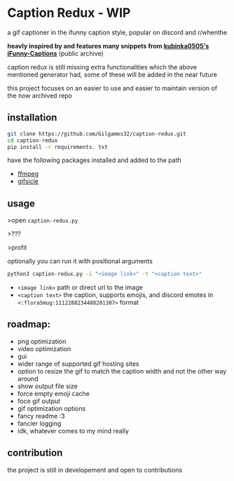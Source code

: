 # Caption Redux - WIP

a gif captioner in the ifunny caption style, popular on discord and r/whenthe

**heavly inspired by and features many snippets from [kubinka0505's iFunny-Captions](https://github.com/kubinka0505/iFunny-Captions)** (public archive)


caption redux is still missing extra functionalities which the above mentioned generator had, some of these will be added in the near future

this project focuses on an easier to use and easier to maintain version of the now archived repo

## installation
```bash
git clone https://github.com/Gilgames32/caption-redux.git
cd caption-redux
pip install -r requirements. txt
```
have the following packages installed and added to the path
- [ffmpeg](https://ffmpeg.org/download.html)
- [gifsicle](https://www.lcdf.org/gifsicle/)

## usage
\>open `caption-redux.py`

\>???

\>profit

optionally you can run it with positional arguments
```bash
python3 caption-redux.py -i "<image link>" -t "<caption text>"
```
- `<image link>` path or direct url to the image
- `<caption text>` the caption, supports emojis, and discord emotes in `<:floraSmug:1112288234488201307>` format
 

## roadmap:
- png optimization
- video optimization
- gui
- wider range of supported gif hosting sites
- option to resize the gif to match the caption width and not the other way around
- show output file size
- force empty emoji cache
- foce gif output
- gif optimization options
- fancy readme :3
- fancier logging
- idk, whatever comes to my mind really


## contribution
the project is still in developement and open to contributions

